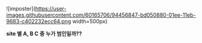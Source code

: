 ![imposter](https://user-images.githubusercontent.com/60165706/94456847-bd050880-01ee-11eb-9683-c402232ecc64.png width=500px)


<b>site 별 A, B C 중 누가 범인일까??</b>
